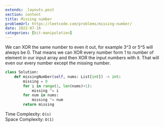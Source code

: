 ```yaml
---
extends: _layouts.post
section: content
title: Missing number
problemUrl: https://leetcode.com/problems/missing-number/
date: 2022-07-16
categories: [bit-manipulation]
---
```


We can XOR the same number to even it out, for example 3^3 or 5^5 will always be 0. That means we can XOR every number form 1 to number of element in our input array and then XOR the input numbers with it. That will even our every number except the missing number.

```python
class Solution:
    def missingNumber(self, nums: List[int]) -> int:
        missing = 0
        for i in range(1, len(nums)+1):
            missing ^= i
        for num in nums:
            missing ^= num
        return missing
```

Time Complexity: `O(n)` <br/>
Space Complexity: `O(1)`